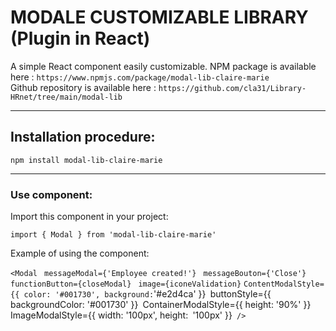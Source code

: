 # MODALE CUSTOMIZABLE LIBRARY (Plugin in React)

A simple React component easily customizable.
NPM package is available here : `https://www.npmjs.com/package/modal-lib-claire-marie`\
Github repository is available here : `https://github.com/cla31/Library-HRnet/tree/main/modal-lib`

---

## Installation procedure:

`npm install modal-lib-claire-marie`

---

### Use component:

Import this component in your project:

`import { Modal } from 'modal-lib-claire-marie'`

Example of using the component:

 `<Modal`
   ` messageModal={'Employee created!'}`
   ` messageBouton={'Close'}`
   ` functionButton={closeModal}`
   ` image={iconeValidation}`
   ` ContentModalStyle={{ color: '#001730', background: `'#e2d4ca' }}`
    `buttonStyle={{ backgroundColor: '#001730' }}`
    `ContainerModalStyle={{ height: '90%' }}`
    `ImageModalStyle={{ width: '100px', height:` `'100px' }}`
  />`






